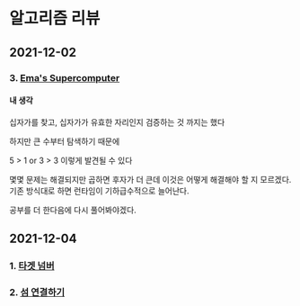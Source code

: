 # **알고리즘 리뷰**

## **2021-12-02**

### **3. [Ema's Supercomputer](https://www.hackerrank.com/challenges/two-pluses/problem)**

#### **내 생각**
십자가를 찾고, 십자가가 유효한 자리인지 검증하는 것 까지는 했다

하지만 큰 수부터 탐색하기 때문에 

5 > 1 or 3 > 3 이렇게 발견될 수 있다

몇몇 문제는 해결되지만 곱하면 후자가 더 큰데 이것은 어떻게 해결해야 할 지 모르겠다. 기존 방식대로 하면 런타임이 기하급수적으로 늘어난다.

공부를 더 한다음에 다시 풀어봐야겠다.

## **2021-12-04**

### **1. [타겟 넘버](https://programmers.co.kr/learn/courses/30/lessons/43165)**
### **2. [섬 연결하기](https://programmers.co.kr/learn/courses/30/lessons/42861)**